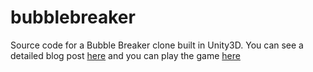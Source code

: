 bubblebreaker
=============
Source code for a Bubble Breaker clone built in Unity3D. You can see a detailed blog post [here](http://studentguru.gr/b/dt008/archive/2014/06/29/bubble-breaker-in-unity) and you can play the game [here](http://unitysamples.azurewebsites.net/bubblebreaker.html)
